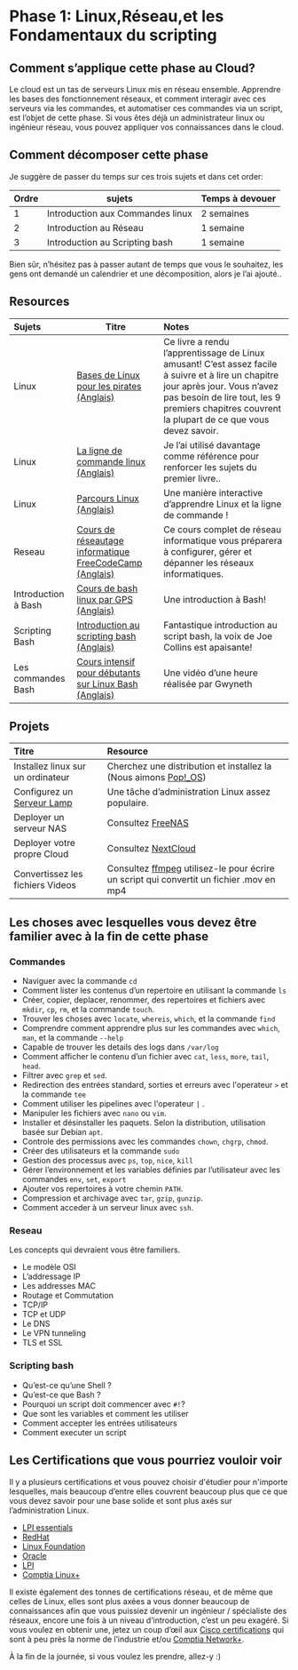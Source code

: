 # Phase 1: Linux,Réseau,et les Fondamentaux du scripting

## Comment s’applique cette phase au Cloud?

Le cloud est un tas de serveurs Linux mis en réseau ensemble. Apprendre les bases des fonctionnement réseaux, et comment interagir avec ces serveurs via les commandes, et automatiser ces commandes via un script, est l’objet de cette phase. Si vous êtes déjà un administrateur linux ou ingénieur réseau, vous pouvez appliquer vos connaissances dans le cloud.

## Comment décomposer cette phase

 Je suggère de passer du temps sur ces trois sujets et dans cet order:

| Ordre |   sujets                        | Temps à devouer |
|-------|---------------------------------|-------------------|
| 1 | Introduction aux Commandes linux | 2 semaines
| 2 | Introduction au Réseau  | 1 semaine         |
| 3 | Introduction au Scripting bash | 1 semaine           |

Bien sûr, n’hésitez pas à passer autant de temps que vous le souhaitez, les gens ont demandé un calendrier et une décomposition, alors je l’ai ajouté..

## Resources

|   Sujets   | Titre    |  Notes     |
| :------------- | ---------- | :----------- |
|  Linux | [Bases de Linux pour les pirates (Anglais)](https://nostarch.com/linuxbasicsforhackers)   |  Ce livre a rendu l’apprentissage de Linux amusant! C’est assez facile à suivre et à lire un chapitre jour après jour. Vous n’avez pas besoin de lire tout, les 9 premiers chapitres couvrent la plupart de ce que vous devez savoir.  |
| Linux   | [La ligne de commande linux (Anglais)](https://nostarch.com/tlcl2) | Je l’ai utilisé davantage comme référence pour renforcer les sujets du premier livre.. |
| Linux   | [Parcours Linux (Anglais)](https://linuxjourney.com/) | Une manière interactive d’apprendre Linux et la ligne de commande !|
| Reseau  | [Cours de réseautage informatique FreeCodeCamp (Anglais)](https://youtu.be/qiQR5rTSshw) | Ce cours complet de réseau informatique vous préparera à configurer, gérer et dépanner les réseaux informatiques.|
| Introduction à Bash | [Cours de bash linux par GPS (Anglais)](https://youtu.be/qALScO3E61I) | Une introduction à Bash!|
| Scripting Bash   | [Introduction au scripting bash (Anglais)](https://youtu.be/_n5ZegzieSQ) | Fantastique introduction au script bash, la voix de Joe Collins est apaisante!|
| Les commandes Bash | [Cours intensif pour débutants sur Linux Bash (Anglais)](https://youtu.be/qALScO3E61I) | Une vidéo d’une heure réalisée par Gwyneth

## Projets

 Titre  | Resource     |
 :---------- | :----------- |
 Installez linux sur un ordinateur   | Cherchez une distribution et installez la (Nous aimons [Pop!_OS](https://pop.system76.com/)) |
Configurez un [Serveur Lamp](https://en.wikipedia.org/wiki/LAMP_(software_bundle)) | Une tâche d’administration Linux assez populaire. |
 Deployer un serveur NAS | Consultez [FreeNAS](https://www.freenas.org/) |
 Deployer votre propre Cloud | Consultez [NextCloud](https://nextcloud.com/) |
  Convertissez les fichiers Videos | Consultez [ffmpeg](https://ffmpeg.org/ffmpeg.html) utilisez-le pour écrire un script qui convertit un fichier .mov en mp4

## Les choses avec lesquelles vous devez être familier avec à la fin de cette phase

### Commandes

- Naviguer avec la commande `cd`
- Comment lister les contenus d’un repertoire en utilisant la commande `ls`
- Créer, copier, deplacer, renommer, des repertoires et fichiers avec `mkdir`, `cp`, `rm`, et la commande `touch`.
- Trouver les choses avec `locate`, `whereis`, `which`, et la commande `find`
- Comprendre comment apprendre plus sur les commandes avec `which`, `man`, et la commande `--help`
- Capable de trouver les details des logs dans `/var/log`
- Comment afficher le contenu d’un fichier avec `cat`, `less`, `more`, `tail`, `head`.
- Filtrer avec `grep` et `sed`.
- Redirection des entrées standard, sorties et erreurs avec l'operateur `>`  et la commande `tee`
- Comment utiliser les pipelines avec l'operateur `|` .
- Manipuler les fichiers avec `nano` ou `vim`.
- Installer et désinstaller les paquets. Selon la distribution, utilisation basée sur Debian `apt`.
- Controle des permissions avec les commandes `chown`, `chgrp`, `chmod`.
- Créer des utilisateurs et la commande `sudo`
- Gestion des processus avec `ps`, `top`, `nice`, `kill`
- Gérer l’environnement et les variables définies par l’utilisateur avec les commandes `env`, `set`, `export`
- Ajouter vos repertoires à votre chemin `PATH`.
- Compression et archivage avec `tar`, `gzip`, `gunzip`.
- Comment acceder à un serveur linux avec `ssh`.

### Reseau

Les concepts qui devraient vous être familiers.

- Le modèle OSI
- L’addressage IP
- Les addresses MAC
- Routage et Commutation
- TCP/IP
- TCP et UDP
- Le DNS
- Le VPN tunneling
- TLS et SSL

### Scripting bash

- Qu’est-ce qu’une Shell ?
- Qu’est-ce que Bash ?
- Pourquoi un script doit commencer avec `#!`?
- Que sont les variables et comment les utiliser
- Comment accepter les entrées utilisateurs
- Comment executer un script

## Les Certifications que vous pourriez vouloir voir

Il y a plusieurs certifications et vous pouvez choisir d'étudier pour n'importe lesquelles, mais beaucoup d’entre elles couvrent beaucoup plus que ce que vous devez savoir pour une base solide et sont plus axés sur l’administration Linux.

- [LPI essentials](https://www.lpi.org/our-certifications/linux-essentials-overview)
- [RedHat](https://www.redhat.com/en/services/training-and-certification)
- [Linux Foundation](https://training.linuxfoundation.org/certification-catalog/)
- [Oracle](https://education.oracle.com/oracle-certification-path/pFamily_358)
- [LPI](https://www.lpi.org/)
- [Comptia Linux+](https://www.comptia.org/certifications/linux)

Il existe également des tonnes de certifications réseau, et de même que celles de Linux, elles sont plus axées a vous donner beaucoup de connaissances afin que vous puissiez devenir un ingénieur / spécialiste des réseaux, encore une fois à un niveau d’introduction, c’est un peu exagéré. Si vous voulez en obtenir une, jetez un coup d’œil aux [Cisco certifications](https://www.cisco.com/c/en/us/training-events/training-certifications/certifications.html) qui sont à peu près la norme de l’industrie et/ou [Comptia Network+](https://www.comptia.org/certifications/network).

À la fin de la journée, si vous voulez les prendre, allez-y :)
  